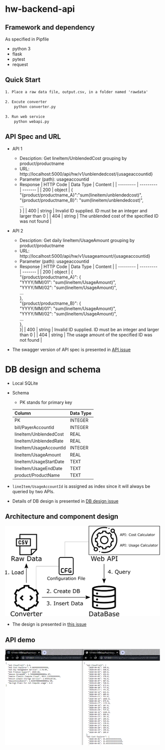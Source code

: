 # hw-backend-api

## Framework and dependency
As specified in Pipfile
- python 3
- flask
- pytest
- request

## Quick Start
```
1. Place a raw data file, output.csv, in a folder named 'rawdata'

2. Excute converter
    python converter.py

3. Run web service
    python webapi.py
```

## API Spec and URL
- API 1
   - Desciption: Get lineItem/UnblendedCost grouping by product/productname
   - URL:  http://localhost:5000/api/hw/v1/unblendedcost/{usageaccountid}
   - Parameter (path): usageaccountid
   - Response
      | HTTP Code | Data Type | Content |
      | --------- | --------- | ------- |
      | 200 | object | {<br>"{product/productname_A}":"sum(lineitem/unblendedcost)",<br>"{product/productname_B}": "sum(lineitem/unblendedcost)",  <br> ...<br>} |
      | 400 | string | Invalid ID supplied. ID must be an integer and larger than 0 |
      | 404 | string | The unblended cost of the specified ID was not found |
      
- API 2
   - Desciption: Get daily lineItem/UsageAmount grouping by product/productname
   - URL:  http://localhost:5000/api/hw/v1/usageamount/{usageaccountid}
   - Parameter (path): usageaccountid
   - Response
      | HTTP Code | Data Type | Content |
      | --------- | --------- | ------- |
      | 200 | object | {<br>"{product/productname_A}": {<br>"YYYY/MM/01": "sum(lineItem/UsageAmount)",<br>"YYYY/MM/02": "sum(lineItem/UsageAmount)",<br>...<br>},<br>"{product/productname_B}": {<br>"YYYY/MM/01": "sum(lineItem/UsageAmount)",<br>"YYYY/MM/02": "sum(lineItem/UsageAmount)",<br>...<br>},<br>}|
      | 400 | string | Invalid ID supplied. ID must be an integer and larger than 0 |
      | 404 | string | The usage amount of the specified ID was not found |
    
- The swagger version of API spec is presented in [API issue](https://github.com/MOHOAzure/hw-backend-api/issues/3)

# DB design and schema
- Local SQLite
- Schema
    - PK stands for primary key
    
    | Column | Data Type |
    | -- | -- |
    | PK | INTEGER |
    | bill/PayerAccountId | INTEGER |
    | lineItem/UnblendedCost | REAL  |
    | lineItem/UnblendedRate | REAL  |
    | lineItem/UsageAccountId | INTEGER |
    | lineItem/UsageAmount | REAL  |
    | lineItem/UsageStartDate | TEXT  |
    | lineItem/UsageEndDate | TEXT |
    | product/ProductName | TEXT |
    
- `lineItem/UsageAccountId` is assigned as index since it will always be queried by two APIs.
- Details of DB design is presented in [DB design issue](https://github.com/MOHOAzure/hw-backend-api/issues/4)

## Architecture and component design
![](https://github.com/MOHOAzure/hw-backend-api/blob/master/demo-pic/architecture-and-components.png)
- The design is presented in [this issue](https://github.com/MOHOAzure/hw-backend-api/issues/8)

## API demo
![](https://github.com/MOHOAzure/hw-backend-api/blob/master/demo-pic/API-demo.PNG)
